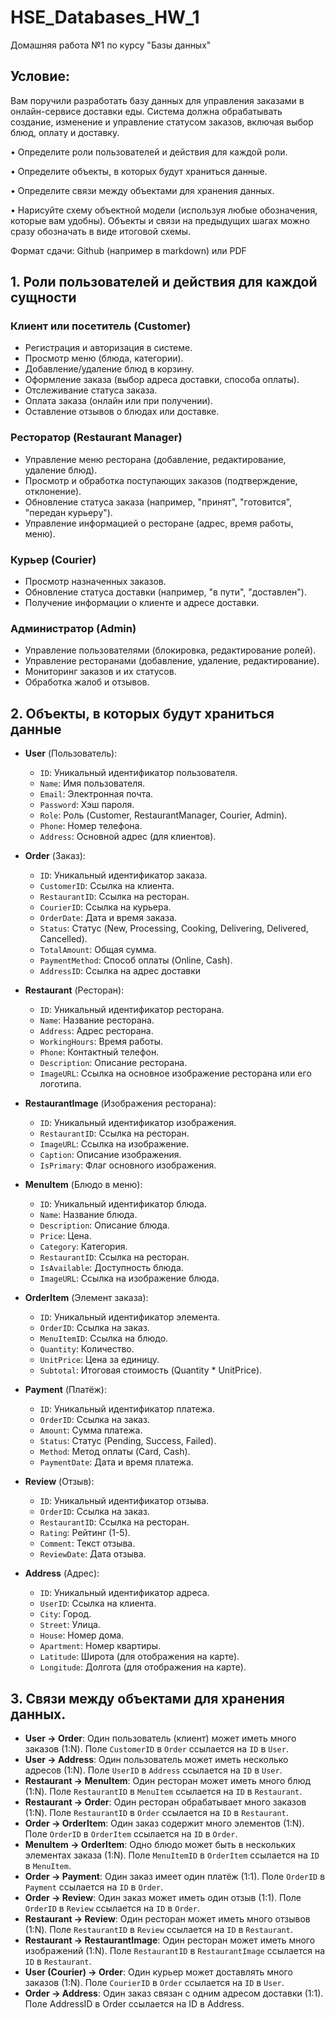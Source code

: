 # HSE_Databases_HW_1
Домашняя работа №1 по курсу "Базы данных"


## Условие:

Вам поручили разработать базу данных для управления заказами в онлайн-сервисе доставки еды. Система должна обрабатывать создание, изменение и управление статусом заказов, включая выбор блюд, оплату и доставку.

• Определите роли пользователей и действия для каждой роли.

• Определите объекты, в которых будут храниться данные.

• Определите связи между объектами для хранения данных.

• Нарисуйте схему объектной модели (используя любые обозначения, которые вам удобны). Объекты и связи на предыдущих шагах можно сразу обозначать в виде итоговой схемы.

Формат сдачи: Github (например в markdown) или PDF


## 1. Роли пользователей и действия для каждой сущности

### Клиент или посетитель (Customer)
- Регистрация и авторизация в системе.
- Просмотр меню (блюда, категории).
- Добавление/удаление блюд в корзину.
- Оформление заказа (выбор адреса доставки, способа оплаты).
- Отслеживание статуса заказа.
- Оплата заказа (онлайн или при получении).
- Оставление отзывов о блюдах или доставке.

### Ресторатор (Restaurant Manager)
- Управление меню ресторана (добавление, редактирование, удаление блюд).
- Просмотр и обработка поступающих заказов (подтверждение, отклонение).
- Обновление статуса заказа (например, "принят", "готовится", "передан курьеру").
- Управление информацией о ресторане (адрес, время работы, меню).


### Курьер (Courier)
- Просмотр назначенных заказов.
- Обновление статуса доставки (например, "в пути", "доставлен").
- Получение информации о клиенте и адресе доставки.


### Администратор (Admin)
- Управление пользователями (блокировка, редактирование ролей).
- Управление ресторанами (добавление, удаление, редактирование).
- Мониторинг заказов и их статусов.
- Обработка жалоб и отзывов.

## 2. Объекты, в которых будут храниться данные

- **User** (Пользователь):
  - `ID`: Уникальный идентификатор пользователя.
  - `Name`: Имя пользователя.
  - `Email`: Электронная почта.
  - `Password`: Хэш пароля.
  - `Role`: Роль (Customer, RestaurantManager, Courier, Admin).
  - `Phone`: Номер телефона.
  - `Address`: Основной адрес (для клиентов).
 
- **Order** (Заказ):
  - `ID`: Уникальный идентификатор заказа.
  - `CustomerID`: Ссылка на клиента.
  - `RestaurantID`: Ссылка на ресторан.
  - `CourierID`: Ссылка на курьера.
  - `OrderDate`: Дата и время заказа.
  - `Status`: Статус (New, Processing, Cooking, Delivering, Delivered, Cancelled).
  - `TotalAmount`: Общая сумма.
  - `PaymentMethod`: Способ оплаты (Online, Cash).
  - `AddressID`: Ссылка на адрес доставки
 
- **Restaurant** (Ресторан):
  - `ID`: Уникальный идентификатор ресторана.
  - `Name`: Название ресторана.
  - `Address`: Адрес ресторана.
  - `WorkingHours`: Время работы.
  - `Phone`: Контактный телефон.
  - `Description`: Описание ресторана.
  - `ImageURL`: Ссылка на основное изображение ресторана или его логотипа.

- **RestaurantImage** (Изображения ресторана):
  - `ID`: Уникальный идентификатор изображения.
  - `RestaurantID`: Ссылка на ресторан.
  - `ImageURL`: Ссылка на изображение.
  - `Caption`: Описание изображения.
  - `IsPrimary`: Флаг основного изображения.

- **MenuItem** (Блюдо в меню):
  - `ID`: Уникальный идентификатор блюда.
  - `Name`: Название блюда.
  - `Description`: Описание блюда.
  - `Price`: Цена.
  - `Category`: Категория.
  - `RestaurantID`: Ссылка на ресторан.
  - `IsAvailable`: Доступность блюда.
  - `ImageURL`: Ссылка на изображение блюда.

- **OrderItem** (Элемент заказа):
  - `ID`: Уникальный идентификатор элемента.
  - `OrderID`: Ссылка на заказ.
  - `MenuItemID`: Ссылка на блюдо.
  - `Quantity`: Количество.
  - `UnitPrice`: Цена за единицу.
  - `Subtotal`: Итоговая стоимость (Quantity * UnitPrice).
 
- **Payment** (Платёж):
  - `ID`: Уникальный идентификатор платежа.
  - `OrderID`: Ссылка на заказ.
  - `Amount`: Сумма платежа.
  - `Status`: Статус (Pending, Success, Failed).
  - `Method`: Метод оплаты (Card, Cash).
  - `PaymentDate`: Дата и время платежа.


- **Review** (Отзыв):
  - `ID`: Уникальный идентификатор отзыва.
  - `OrderID`: Ссылка на заказ.
  - `RestaurantID`: Ссылка на ресторан.
  - `Rating`: Рейтинг (1-5).
  - `Comment`: Текст отзыва.
  - `ReviewDate`: Дата отзыва.

- **Address** (Адрес):
  - `ID`: Уникальный идентификатор адреса.
  - `UserID`: Ссылка на клиента.
  - `City`: Город.
  - `Street`: Улица.
  - `House`: Номер дома.
  - `Apartment`: Номер квартиры.
  - `Latitude`: Широта (для отображения на карте).
  - `Longitude`: Долгота (для отображения на карте).
 
## 3. Связи между объектами для хранения данных.

- **User -> Order**: Один пользователь (клиент) может иметь много заказов (1:N). Поле `CustomerID` в `Order` ссылается на `ID` в `User`.
- **User -> Address**: Один пользователь может иметь несколько адресов (1:N). Поле `UserID` в `Address` ссылается на `ID` в `User`.
- **Restaurant -> MenuItem**: Один ресторан может иметь много блюд (1:N). Поле `RestaurantID` в `MenuItem` ссылается на `ID` в `Restaurant`.
- **Restaurant -> Order**: Один ресторан обрабатывает много заказов (1:N). Поле `RestaurantID` в `Order` ссылается на `ID` в `Restaurant`.
- **Order -> OrderItem**: Один заказ содержит много элементов (1:N). Поле `OrderID` в `OrderItem` ссылается на `ID` в `Order`.
- **MenuItem -> OrderItem**: Одно блюдо может быть в нескольких элементах заказа (1:N). Поле `MenuItemID` в `OrderItem` ссылается на `ID` в `MenuItem`.
- **Order -> Payment**: Один заказ имеет один платёж (1:1). Поле `OrderID` в `Payment` ссылается на `ID` в `Order`.
- **Order -> Review**: Один заказ может иметь один отзыв (1:1). Поле `OrderID` в `Review` ссылается на `ID` в `Order`.
- **Restaurant -> Review**: Один ресторан может иметь много отзывов (1:N). Поле `RestaurantID` в `Review` ссылается на `ID` в `Restaurant`.
- **Restaurant -> RestaurantImage**: Один ресторан может иметь много изображений (1:N). Поле `RestaurantID` в `RestaurantImage` ссылается на `ID` в `Restaurant`.
- **User (Courier) -> Order**: Один курьер может доставлять много заказов (1:N). Поле `CourierID` в `Order` ссылается на `ID` в `User`.
- **Order -> Address**: Один заказ связан с одним адресом доставки (1:1). Поле AddressID в Order ссылается на ID в Address.

